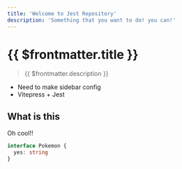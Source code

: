```yaml
---
title: 'Welcome to Jest Repository'
description: 'Something that you want to do! you can!'
---
```


<script setup>
// import Counter from '../components/Counter.vue'
// import CustomCode from '../components/CustomCode.vue'
import Column from '../components/Column.vue'
</script>

# {{ $frontmatter.title }}

> {{ $frontmatter.description }}

- Need to make sidebar config
- Vitepress + Jest

## What is this

<CustomCode />

Oh cool!!

```ts
interface Pokemon {
  yes: string
}
```

<Column title="halellujah">

<template v-slot:header>

```js{2}
const name = () => {
  console.log('hello world')
}
```

hello you're fucking up actually

</template>

</Column>
